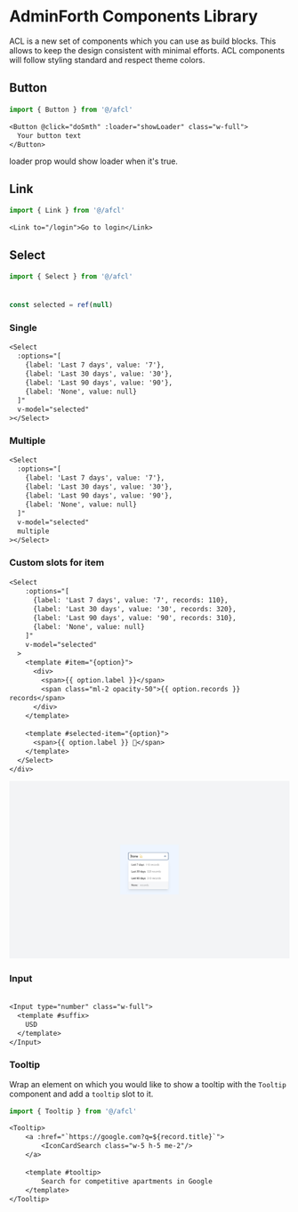 # AdminForth Components Library


ACL is a new set of components which you can use as build blocks. 
This allows to keep the design consistent with minimal efforts. ACL components will follow styling standard and respect theme colors.


## Button

```js
import { Button } from '@/afcl'
```


```vue
<Button @click="doSmth" :loader="showLoader" class="w-full">
  Your button text
</Button>
```



loader prop would show loader when it's true.


## Link

```js
import { Link } from '@/afcl'
```

```vue
<Link to="/login">Go to login</Link>
```



## Select

```js
import { Select } from '@/afcl'


const selected = ref(null)
```

### Single

```vue
<Select
  :options="[
    {label: 'Last 7 days', value: '7'}, 
    {label: 'Last 30 days', value: '30'}, 
    {label: 'Last 90 days', value: '90'},
    {label: 'None', value: null}
  ]"
  v-model="selected"
></Select>
```



### Multiple

```vue
<Select
  :options="[
    {label: 'Last 7 days', value: '7'}, 
    {label: 'Last 30 days', value: '30'}, 
    {label: 'Last 90 days', value: '90'},
    {label: 'None', value: null}
  ]"
  v-model="selected"
  multiple
></Select>
```


### Custom slots for item

```vue
<Select
    :options="[
      {label: 'Last 7 days', value: '7', records: 110},
      {label: 'Last 30 days', value: '30', records: 320},
      {label: 'Last 90 days', value: '90', records: 310},
      {label: 'None', value: null}
    ]"
    v-model="selected"
  >
    <template #item="{option}">
      <div>
        <span>{{ option.label }}</span>
        <span class="ml-2 opacity-50">{{ option.records }} records</span>
      </div>
    </template>

    <template #selected-item="{option}">
      <span>{{ option.label }} 💫</span>
    </template>
  </Select>
</div>
```


![alt text](<Group 21.jpg>)


### Input

```vue

<Input type="number" class="w-full">
  <template #suffix>
    USD
  </template>
</Input>

```

### Tooltip
  
Wrap an element on which you would like to show a tooltip with the `Tooltip` component and add a `tooltip` slot to it.
  
```js
import { Tooltip } from '@/afcl'
```

```vue
<Tooltip>
    <a :href="`https://google.com?q=${record.title}`">
        <IconCardSearch class="w-5 h-5 me-2"/>
    </a>

    <template #tooltip>
        Search for competitive apartments in Google
    </template>
</Tooltip>
```

